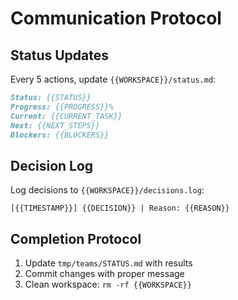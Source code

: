 # Communication Protocol

## Status Updates
Every 5 actions, update `{{WORKSPACE}}/status.md`:
```markdown
Status: {{STATUS}}
Progress: {{PROGRESS}}%
Current: {{CURRENT_TASK}}
Next: {{NEXT_STEPS}}
Blockers: {{BLOCKERS}}
```

## Decision Log
Log decisions to `{{WORKSPACE}}/decisions.log`:
```
[{{TIMESTAMP}}] {{DECISION}} | Reason: {{REASON}}
```

## Completion Protocol
1. Update `tmp/teams/STATUS.md` with results
2. Commit changes with proper message
3. Clean workspace: `rm -rf {{WORKSPACE}}`